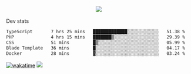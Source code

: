 <h3 align="center">
  <a href="https://github.com/spoopy2023">
      <img src="https://github-profile-trophy.vercel.app/?username=Spoopy2023&no-bg=true&no-frame=true">
  </a>
</h3>

Dev stats
<!--START_SECTION:waka-->

```txt
TypeScript       7 hrs 25 mins   █████████████░░░░░░░░░░░░   51.38 %
PHP              4 hrs 15 mins   ███████▒░░░░░░░░░░░░░░░░░   29.39 %
CSS              51 mins         █▒░░░░░░░░░░░░░░░░░░░░░░░   05.99 %
Blade Template   36 mins         █░░░░░░░░░░░░░░░░░░░░░░░░   04.17 %
Docker           28 mins         ▓░░░░░░░░░░░░░░░░░░░░░░░░   03.24 %
```

<!--END_SECTION:waka-->
[![wakatime](https://wakatime.com/badge/user/018ece4c-ff65-47b1-86a2-26e4e720c978.svg)](https://wakatime.com/@mac_g)
<img src="https://camo.githubusercontent.com/935c1e1091fb0ce9d975d06263ed4bc014721cd7e52b557f59b07c85da01afe3/68747470733a2f2f6b6f6d617265762e636f6d2f67687076632f3f757365726e616d653d5843726166744d616e3532266c6162656c3d566965777326636f6c6f723d626c7565267374796c653d706c6173746963">
